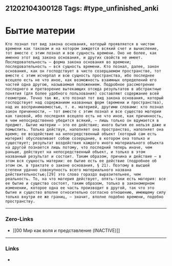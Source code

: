 21202104300128
Tags: #type_unfinished_anki 
---
# Бытие материи

    Кто познал тот вид закона основания, который проявляется в чистом времени как таковом и на котором зиждется всякий счет и вычисление, тот вместе с этим познал и всю сущность времени. Оно не более, как именно этот вид закона основания, и других свойств не имеет. Последовательность — форма закона основания во времени; последовательность — вся сущность времени. Кто познал, далее, закон основания, как он господствует в чисто созерцаемом пространстве, тот вместе с этим исчерпал и всю сущность пространства, ибо последнее всецело есть не что иное, как возможность взаимных определений его частей одна другою, называемая положением. Подробное рассмотрение последнего и претворение вытекающих отсюда результатов в абстрактные понятия (для более удобного пользования) составляют содержание всей геометрии. Точно так же, кто познал тот вид закона основания, который господствует над содержанием названных форм (времени и пространства), над их воспринимаемостью, т. е. материей, другими словами: кто познал закон причинности, — тот вместе с этим познал и все существо материи как таковой, ибо последняя всецело есть не что иное, как причинность, в чем непосредственно убедится всякий, — лишь только он вдумается в предмет. Бытие материи — это ее действие; иного бытия ее нельзя даже и помыслить. Только действуя, наполняет она пространство, наполняет она время; ее воздействие на непосредственный объект (который сам есть материя) обусловливает собою созерцание, в котором она только и существует; результат воздействия каждого иного материального объекта на другой познается лишь потому, что последний теперь иначе, чем раньше, действует на непосредственный объект, и только в этом названный результат и состоит. Таким образом, причина и действие — в этом вся сущность материи: ее бытие есть ее действие (подробнее об этом см. в трактате о законе основания, § 21). Поэтому в высшей степени удачно совокупность всего материального названа действительностью;[29] это слово гораздо выразительнее, чем реальность. То, на что материя действует, опять-таки есть материя: все ее бытие и существо состоят, таким образом, только в закономерном изменении, которое одна ее часть производит в другой, так что это бытие и существо вполне относительно согласно отношению, имеющему силу только внутри ее же границ, — значит, вполне подобно времени, подобно пространству.

---
### Zero-Links
- [[00 Мир как воля и представление (INACTIVE)]]
---
### Links
-